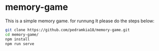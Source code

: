 # memory-game

This is a simple memory game.
for runnung It please do the steps below:

```bash
git clone https://github.com/pedramkia18/memory-game.git
cd memory-game/
npm install
npm run serve
```

